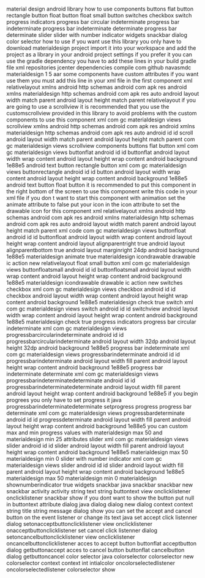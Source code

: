material design android library how to use components buttons flat button rectangle button float button float small button switches checkbox switch progress indicators progress bar circular indeterminate progress bar indeterminate progress bar indeterminate determinate progress bar determinate slider slider with number indicator widgets snackbar dialog color selector how to use if you want use this library you only have to download materialdesign project import it into your workspace and add the project as a library in your android project settings if you prefer it you can use the gradle dependency you have to add these lines in your build gradle file xml repositories jcenter dependencies compile com github navasmdc materialdesign 1 5 aar some components have custom attributes if you want use them you must add this line in your xml file in the first component xml relativelayout xmlns android http schemas android com apk res android xmlns materialdesign http schemas android com apk res auto android layout width match parent android layout height match parent relativelayout if you are going to use a scrollview it is recommended that you use the customscrollview provided in this library to avoid problems with the custom components to use this component xml com gc materialdesign views scrollview xmlns android http schemas android com apk res android xmlns materialdesign http schemas android com apk res auto android id id scroll android layout width match parent android layout height match parent com gc materialdesign views scrollview components buttons flat button xml com gc materialdesign views buttonflat android id id buttonflat android layout width wrap content android layout height wrap content android background 1e88e5 android text button rectangle button xml com gc materialdesign views buttonrectangle android id id button android layout width wrap content android layout height wrap content android background 1e88e5 android text button float button it is recommended to put this component in the right bottom of the screen to use this component write this code in your xml file if you don t want to start this component with animation set the animate attribute to false put your icon in the icon attribute to set the drawable icon for this component xml relativelayout xmlns android http schemas android com apk res android xmlns materialdesign http schemas android com apk res auto android layout width match parent android layout height match parent xml code com gc materialdesign views buttonfloat android id id buttonfloat android layout width wrap content android layout height wrap content android layout alignparentright true android layout alignparentbottom true android layout marginright 24dp android background 1e88e5 materialdesign animate true materialdesign icondrawable drawable ic action new relativelayout float small button xml com gc materialdesign views buttonfloatsmall android id id buttonfloatsmall android layout width wrap content android layout height wrap content android background 1e88e5 materialdesign icondrawable drawable ic action new switches checkbox xml com gc materialdesign views checkbox android id id checkbox android layout width wrap content android layout height wrap content android background 1e88e5 materialdesign check true switch xml com gc materialdesign views switch android id id switchview android layout width wrap content android layout height wrap content android background 1e88e5 materialdesign check true progress indicators progress bar circular indeterminate xml com gc materialdesign views progressbarcircularindeterminate android id id progressbarcircularindeterminate android layout width 32dp android layout height 32dp android background 1e88e5 progress bar indeterminate xml com gc materialdesign views progressbarindeterminate android id id progressbarindeterminate android layout width fill parent android layout height wrap content android background 1e88e5 progress bar indeterminate determinate xml com gc materialdesign views progressbarindeterminatedeterminate android id id progressbarindeterminatedeterminate android layout width fill parent android layout height wrap content android background 1e88e5 if you begin progrees you only have to set progress it java progressbarindeterminatedeterminate setprogress progress progress bar determinate xml com gc materialdesign views progressbardeterminate android id id progressdeterminate android layout width fill parent android layout height wrap content android background 1e88e5 you can custom max and min progress values with materialdesign max 50 and materialdesign min 25 attributes slider xml com gc materialdesign views slider android id id slider android layout width fill parent android layout height wrap content android background 1e88e5 materialdesign max 50 materialdesign min 0 slider with number indicator xml com gc materialdesign views slider android id id slider android layout width fill parent android layout height wrap content android background 1e88e5 materialdesign max 50 materialdesign min 0 materialdesign shownumberindicator true widgets snackbar java snackbar snackbar new snackbar activity activity string text string buttontext view onclicklistener onclicklistener snackbar show if you dont want to show the button put null in buttontext attribute dialog java dialog dialog new dialog context context string title string message dialog show you can set the accept and cancel button on the event listener or change its text java set accept click listenner dialog setonacceptbuttonclicklistener view onclicklistener onacceptbuttonclicklistener set cancel click listenner dialog setoncancelbuttonclicklistener view onclicklistener oncancelbuttonclicklistener acces to accept button buttonflat acceptbutton dialog getbuttonaccept acces to cancel button buttonflat cancelbutton dialog getbuttoncancel color selector java colorselector colorselector new colorselector context context int intialcolor oncolorselectedlistener oncolorselectedlistener colorselector show